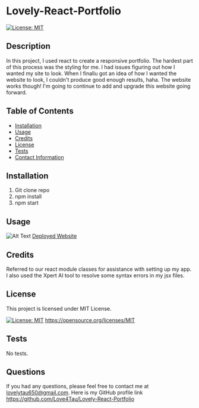 
  # Lovely-React-Portfolio

  [![License: MIT](https://img.shields.io/badge/License-MIT-yellow.svg)](https://opensource.org/licenses/MIT)

  ## Description
  In this project, I used react to create a responsive portfolio. The hardest part of this process was the styling for me. I had issues figuring out how I wanted my site to look. When I finallu got an idea of how I wanted the website to look, I couldn't produce good enough results, haha. The website works though! I'm going to continue to add and upgrade this website going forward.

  ## Table of Contents
  - [Installation](#installation)
  - [Usage](#usage)
  - [Credits](#credits)
  - [License](#license)
  - [Tests](#tests)
  - [Contact Information](#questions)

  ## Installation
  1) Git clone repo 
  2) npm install 
  3) npm start

  ## Usage
  ![Alt Text](./public/assets/images/Website.pngk)
  [Deployed Website](https://main--gentle-cocada-dc351f.netlify.app/)

  ## Credits
  Referred to our react module classes for assistance with setting up my app. I also used the Xpert AI tool to resolve some syntax errors in my jsx files.

  ## License
  
  This project is licensed under MIT License.

  [![License: MIT](https://img.shields.io/badge/License-MIT-yellow.svg)](https://opensource.org/licenses/MIT)
  https://opensource.org/licenses/MIT
  

  ## Tests
  No tests.

  ## Questions
  If you had any questions, please feel free to contact me at lovelytau650@gmail.com.
  Here is my GitHub profile link https://github.com/Love4Tau/Lovely-React-Portfolio

  